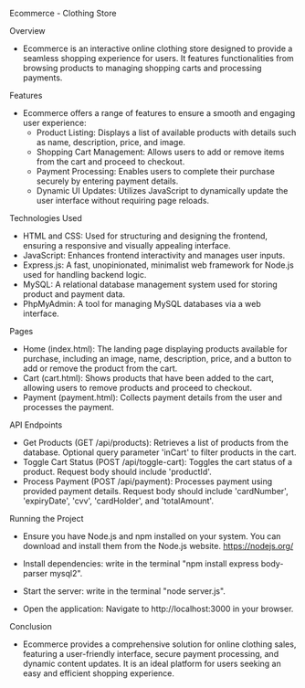 Ecommerce - Clothing Store

Overview
- Ecommerce is an interactive online clothing store designed to provide a seamless shopping experience for users. It features functionalities from browsing products to managing shopping carts and processing payments.

Features
- Ecommerce offers a range of features to ensure a smooth and engaging user experience:
  - Product Listing: Displays a list of available products with details such as name, description, price, and image.
  - Shopping Cart Management: Allows users to add or remove items from the cart and proceed to checkout.
  - Payment Processing: Enables users to complete their purchase securely by entering payment details.
  - Dynamic UI Updates: Utilizes JavaScript to dynamically update the user interface without requiring page reloads.

Technologies Used
- HTML and CSS: Used for structuring and designing the frontend, ensuring a responsive and visually appealing interface.
- JavaScript: Enhances frontend interactivity and manages user inputs.
- Express.js: A fast, unopinionated, minimalist web framework for Node.js used for handling backend logic.
- MySQL: A relational database management system used for storing product and payment data.
- PhpMyAdmin: A tool for managing MySQL databases via a web interface.

Pages
- Home (index.html): The landing page displaying products available for purchase, including an image, name, description, price, and a button to add or remove the product from the cart.
- Cart (cart.html): Shows products that have been added to the cart, allowing users to remove products and proceed to checkout.
- Payment (payment.html): Collects payment details from the user and processes the payment.

API Endpoints
- Get Products (GET /api/products): Retrieves a list of products from the database. Optional query parameter 'inCart' to filter products in the cart.
- Toggle Cart Status (POST /api/toggle-cart): Toggles the cart status of a product. Request body should include 'productId'.
- Process Payment (POST /api/payment): Processes payment using provided payment details. Request body should include 'cardNumber', 'expiryDate', 'cvv', 'cardHolder', and 'totalAmount'.


Running the Project
- Ensure you have Node.js and npm installed on your system. You can download and install them from the Node.js website.
https://nodejs.org/

- Install dependencies: write in the terminal "npm install express body-parser mysql2".

- Start the server:  write in the terminal "node server.js".

- Open the application: Navigate to http://localhost:3000 in your browser.


Conclusion
- Ecommerce provides a comprehensive solution for online clothing sales, featuring a user-friendly interface, secure payment processing, and dynamic content updates. It is an ideal platform for users seeking an easy and efficient shopping experience.
